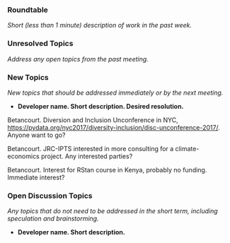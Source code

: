 ### Roundtable
_Short (less than 1 minute) description of work in the past week._


### Unresolved Topics
_Address any open topics from the past meeting._

### New Topics
_New topics that should be addressed immediately or by the next
meeting._

* __Developer name.  Short description.  Desired resolution.__

Betancourt.  Diversion and Inclusion Unconference in NYC, https://pydata.org/nyc2017/diversity-inclusion/disc-unconference-2017/.  Anyone want to go?

Betancourt. JRC-IPTS interested in more consulting for a climate-economics project.  Any interested parties?

Betancourt.  Interest for RStan course in Kenya, probably no funding.  Immediate interest?

### Open Discussion Topics
_Any topics that do not need to be addressed in the short term,
including speculation and brainstorming._

* __Developer name.  Short description.__

